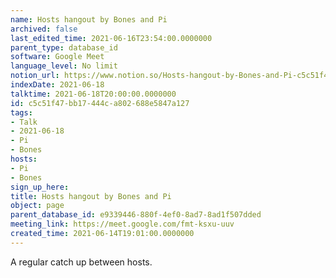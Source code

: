 ```yaml
---
name: Hosts hangout by Bones and Pi
archived: false
last_edited_time: 2021-06-16T23:54:00.0000000
parent_type: database_id
software: Google Meet
language_level: No limit
notion_url: https://www.notion.so/Hosts-hangout-by-Bones-and-Pi-c5c51f47bb17444ca802688e5847a127
indexDate: 2021-06-18
talktime: 2021-06-18T20:00:00.0000000
id: c5c51f47-bb17-444c-a802-688e5847a127
tags:
- Talk
- 2021-06-18
- Pi
- Bones
hosts:
- Pi
- Bones
sign_up_here: 
title: Hosts hangout by Bones and Pi
object: page
parent_database_id: e9339446-880f-4ef0-8ad7-8ad1f507dded
meeting_link: https://meet.google.com/fmt-ksxu-uuv
created_time: 2021-06-14T19:01:00.0000000
---
```


A regular catch up between hosts.


